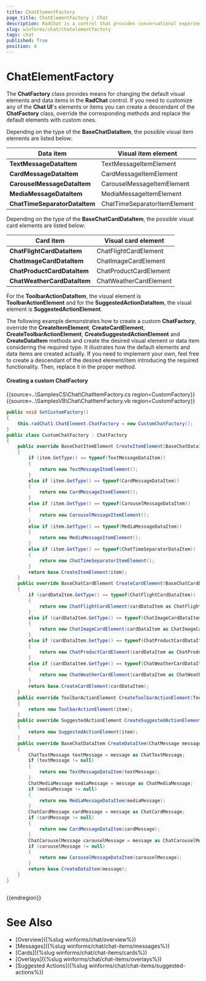 ```yaml
---
title: ChatElementFactory
page_title: ChatElementFactory | Chat
description: RadChat is a control that provides conversational experience
slug: winforms/chat/chatelementfactory
tags: chat
published: True
position: 4 
---
```


# ChatElementFactory 

The **ChatFactory** class provides means for changing the default visual elements and data items in the **RadChat** control. If you need to customize any of the **Chat UI**'s elements or items you can create a descendant of the **ChatFactory** class, override the corresponding methods and replace the default elements with custom ones.

Depending on the type of the **BaseChatDataItem**, the possible visual item elements are listed below:

|Data item|Visual item element|
|----|----|
|**TextMessageDataItem**|TextMessageItemElement|
|**CardMessageDataItem**|CardMessageItemElement|
|**CarouselMessageDataItem**|CarouselMessageItemElement|
|**MediaMessageDataItem**|MediaMessageItemElement|
|**ChatTimeSeparatorDataItem**|ChatTimeSeparatorItemElement|

Depending on the type of the **BaseChatCardDataItem**, the possible visual card elements are listed below:

|Card item|Visual card element|
|----|----|
|**ChatFlightCardDataItem**|ChatFlightCardElement|
|**ChatImageCardDataItem**|ChatImageCardElement|
|**ChatProductCardDataItem**|ChatProductCardElement|
|**ChatWeatherCardDataItem**|ChatWeatherCardElement|

For the **ToolbarActionDataItem**, the visual element is **ToolbarActionElement** and for the **SuggestedActionDataItem**, the visual element is **SuggestedActionElement**. 

The following example demonstrates how to create a custom **ChatFactory**, override the **CreateItemElement**, **CreateCardElement**, **CreateToolbarActionElement**, **CreateSuggestedActionElement** and **CreateDataItem** methods and create the desired visual element or data item considering the required type. It illustrates how the default elements and data items are created actually. If you need to implement your own, feel free to create a descendant of the desired element/item introducing the required functionality. Then, replace it in the proper method.

#### Creating a custom ChatFactory

{{source=..\SamplesCS\Chat\ChatItemFactory.cs region=CustomFactory}} 
{{source=..\SamplesVB\Chat\ChatItemFactory.vb region=CustomFactory}}

````C#
public void SetCustomFactory()
{
    this.radChat1.ChatElement.ChatFactory = new CustomChatFactory();
}
public class CustomChatFactory : ChatFactory
{
    public override BaseChatItemElement CreateItemElement(BaseChatDataItem item)
    {
        if (item.GetType() == typeof(TextMessageDataItem))
        {
            return new TextMessageItemElement();
        }
        else if (item.GetType() == typeof(CardMessageDataItem))
        {
            return new CardMessageItemElement();
        }
        else if (item.GetType() == typeof(CarouselMessageDataItem))
        {
            return new CarouselMessageItemElement();
        }
        else if (item.GetType() == typeof(MediaMessageDataItem))
        {
            return new MediaMessageItemElement();
        }
        else if (item.GetType() == typeof(ChatTimeSeparatorDataItem))
        {
            return new ChatTimeSeparatorItemElement();
        }
        return base.CreateItemElement(item);
    }
    public override BaseChatCardElement CreateCardElement(BaseChatCardDataItem cardDataItem)
    {
        if (cardDataItem.GetType() == typeof(ChatFlightCardDataItem))
        {
            return new ChatFlightCardElement(cardDataItem as ChatFlightCardDataItem);
        }
        else if (cardDataItem.GetType() == typeof(ChatImageCardDataItem))
        {
            return new ChatImageCardElement(cardDataItem as ChatImageCardDataItem);
        }
        else if (cardDataItem.GetType() == typeof(ChatProductCardDataItem))
        {
            return new ChatProductCardElement(cardDataItem as ChatProductCardDataItem);
        }
        else if (cardDataItem.GetType() == typeof(ChatWeatherCardDataItem))
        {
            return new ChatWeatherCardElement(cardDataItem as ChatWeatherCardDataItem);
        }
        return base.CreateCardElement(cardDataItem);
    }
    public override ToolbarActionElement CreateToolbarActionElement(ToolbarActionDataItem item)
    {
        return new ToolbarActionElement(item);
    }
    public override SuggestedActionElement CreateSuggestedActionElement(SuggestedActionDataItem item)
    {
        return new SuggestedActionElement(item);
    }
    public override BaseChatDataItem CreateDataItem(ChatMessage message)
    {
        ChatTextMessage textMessage = message as ChatTextMessage;
        if (textMessage != null)
        {
            return new TextMessageDataItem(textMessage);
        }
        ChatMediaMessage mediaMessage = message as ChatMediaMessage;
        if (mediaMessage != null)
        {
            return new MediaMessageDataItem(mediaMessage);
        }
        ChatCardMessage cardMessage = message as ChatCardMessage;
        if (cardMessage != null)
        {
            return new CardMessageDataItem(cardMessage);
        }
        ChatCarouselMessage carouselMessage = message as ChatCarouselMessage;
        if (carouselMessage != null)
        {
            return new CarouselMessageDataItem(carouselMessage);
        }
        return base.CreateDataItem(message);
    }
}

````
````VB.NET

```` 


{{endregion}}

# See Also

* [Overview]({%slug winforms/chat/overview%})
* [Messages]({%slug winforms/chat/chat-items/messages%})
* [Cards]({%slug winforms/chat/chat-items/cards%})
* [Overlays]({%slug winforms/chat/chat-items/overlays%})
* [Suggested Actions]({%slug winforms/chat/chat-items/suggested-actions%})